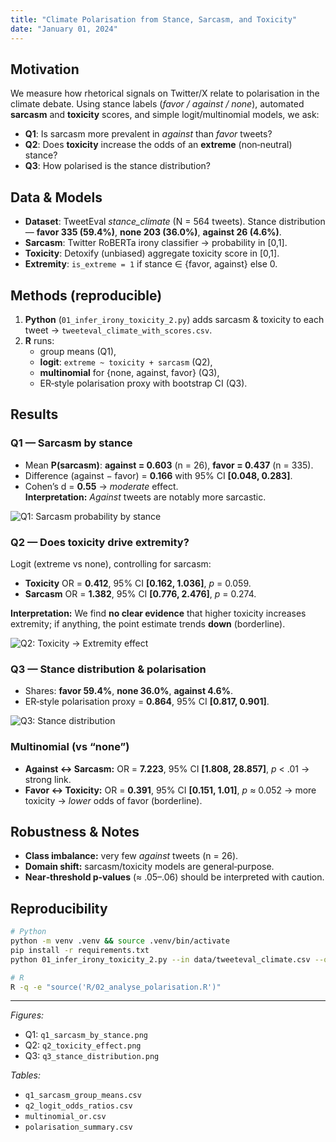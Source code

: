 ```yaml
---
title: "Climate Polarisation from Stance, Sarcasm, and Toxicity"
date: "January 01, 2024"
---
```


## Motivation
We measure how rhetorical signals on Twitter/X relate to polarisation in the climate debate. Using stance labels (*favor / against / none*), automated **sarcasm** and **toxicity** scores, and simple logit/multinomial models, we ask:

- **Q1**: Is sarcasm more prevalent in *against* than *favor* tweets?
- **Q2**: Does **toxicity** increase the odds of an **extreme** (non‑neutral) stance?
- **Q3**: How polarised is the stance distribution?

## Data & Models
- **Dataset**: TweetEval *stance_climate* (N = 564 tweets). Stance distribution — **favor 335 (59.4%)**, **none 203 (36.0%)**, **against 26 (4.6%)**.
- **Sarcasm**: Twitter RoBERTa irony classifier → probability in [0,1].
- **Toxicity**: Detoxify (unbiased) aggregate toxicity score in [0,1].
- **Extremity**: `is_extreme = 1` if stance ∈ {favor, against} else 0.

## Methods (reproducible)
1. **Python** (`01_infer_irony_toxicity_2.py`) adds sarcasm & toxicity to each tweet → `tweeteval_climate_with_scores.csv`.
2. **R** runs:
   - group means (Q1), 
   - **logit**: `extreme ~ toxicity + sarcasm` (Q2),
   - **multinomial** for {none, against, favor} (Q3),
   - ER‑style polarisation proxy with bootstrap CI (Q3).

## Results

### Q1 — Sarcasm by stance
- Mean **P(sarcasm)**: **against = 0.603** (n = 26), **favor = 0.437** (n = 335).
- Difference (against − favor) = **0.166** with 95% CI **[0.048, 0.283]**.
- Cohen’s d = **0.55** → *moderate* effect.  
**Interpretation:** *Against* tweets are notably more sarcastic.

![Q1: Sarcasm probability by stance](sandbox:/mnt/data/q1_sarcasm_by_stance.png)

### Q2 — Does toxicity drive extremity?
Logit (extreme vs none), controlling for sarcasm:
- **Toxicity** OR = **0.412**, 95% CI **[0.162, 1.036]**, *p* = 0.059.
- **Sarcasm** OR = **1.382**, 95% CI **[0.776, 2.476]**, *p* = 0.274.

**Interpretation:** We find **no clear evidence** that higher toxicity increases extremity; if anything, the point estimate trends **down** (borderline).

![Q2: Toxicity → Extremity effect](sandbox:/mnt/data/q2_toxicity_effect.png)

### Q3 — Stance distribution & polarisation
- Shares: **favor 59.4%**, **none 36.0%**, **against 4.6%**.
- ER‑style polarisation proxy = **0.864**, 95% CI **[0.817, 0.901]**.

![Q3: Stance distribution](sandbox:/mnt/data/q3_stance_distribution.png)

### Multinomial (vs “none”)
- **Against ↔ Sarcasm:** OR = **7.223**, 95% CI **[1.808, 28.857]**, *p* < .01 → strong link.
- **Favor ↔ Toxicity:** OR = **0.391**, 95% CI **[0.151, 1.01]**, *p* ≈ 0.052 → more toxicity → *lower* odds of favor (borderline).

## Robustness & Notes
- **Class imbalance:** very few *against* tweets (n = 26).
- **Domain shift:** sarcasm/toxicity models are general‑purpose.
- **Near‑threshold p‑values** (≈ .05–.06) should be interpreted with caution.

## Reproducibility
```bash
# Python
python -m venv .venv && source .venv/bin/activate
pip install -r requirements.txt
python 01_infer_irony_toxicity_2.py --in data/tweeteval_climate.csv --out data/tweeteval_climate_with_scores.csv

# R
R -q -e "source('R/02_analyse_polarisation.R')"
```

---
*Figures:*  
- Q1: `q1_sarcasm_by_stance.png`  
- Q2: `q2_toxicity_effect.png`  
- Q3: `q3_stance_distribution.png`

*Tables:*  
- `q1_sarcasm_group_means.csv`  
- `q2_logit_odds_ratios.csv`  
- `multinomial_or.csv`  
- `polarisation_summary.csv`
